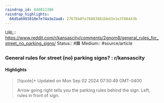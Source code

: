 ```yaml
---
raindrop_id: 846011386
raindrop_highlights:
  66d5a6993810e7e74a3e2aa8: 2767bb0fe76863881bbd3e1e3f88443b
---
```


URL:: https://www.reddit.com/r/kansascity/comments/2gnom8/general_rules_for_street_no_parking_signs/
Status:: #🟩
Medium:: #source/article


### General rules for street (no) parking signs? : r/kansascity



#### Highlights

> [!quote]+ Updated on Mon Sep 02 2024 07:50:49 GMT-0400
>
> Arrow going right tells you the parking rules behind the sign. Left, rules in front of sign.
